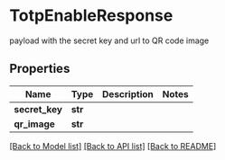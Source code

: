 # TotpEnableResponse

payload with the secret key and url to QR code image

## Properties
Name | Type | Description | Notes
------------ | ------------- | ------------- | -------------
**secret_key** | **str** |  | 
**qr_image** | **str** |  | 

[[Back to Model list]](../README.md#documentation-for-models) [[Back to API list]](../README.md#documentation-for-api-endpoints) [[Back to README]](../README.md)


